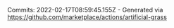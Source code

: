 Commits: 2022-02-17T08:59:45.155Z - Generated via https://github.com/marketplace/actions/artificial-grass
<br>
